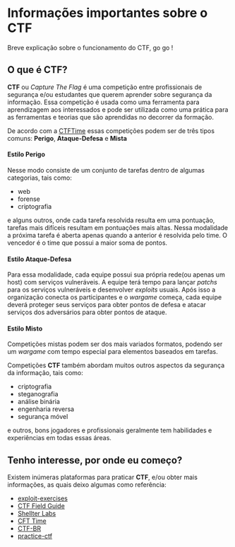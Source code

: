 # Informações importantes sobre o CTF
Breve explicação sobre o funcionamento do CTF, go go !

## O que é CTF? ##

**CTF** ou *Capture The Flag* é uma competição entre profissionais de segurança e/ou estudantes que querem aprender sobre segurança da informação.
Essa competição é usada como uma ferramenta para aprendizagem aos interessados e pode ser utilizada como uma prática para as ferramentas
e teorias que são aprendidas no decorrer da formação.

De acordo com a [CTFTime](https://ctftime.org/ctf-wtf/) essas competições podem ser de três tipos comuns: **Perigo**, **Ataque-Defesa** e **Mista**

#### Estilo Perigo #### 
Nesse modo consiste de um conjunto de tarefas dentro de algumas categorias, tais como:
* web
* forense
* criptografia

e alguns outros, onde cada tarefa resolvida resulta em uma pontuação, tarefas mais difíceis resultam em pontuações mais altas.
Nessa modalidade a próxima tarefa é aberta apenas quando a anterior é resolvida pelo time. O vencedor é o time que possui a maior soma de pontos.

#### Estilo Ataque-Defesa ####
Para essa modalidade, cada equipe possui sua própria rede(ou apenas um host) com serviços vulneráveis. A equipe terá tempo para 
lançar *patchs* para os serviços vulneráveis e desenvolver *exploits* usuais. Após isso a organização conecta os participantes e 
o *wargame* começa, cada equipe deverá proteger seus serviços para obter pontos de defesa e atacar serviços dos adversários para 
obter pontos de ataque.
 
#### Estilo Misto #### 
Competições mistas podem ser dos mais variados formatos, podendo ser um *wargame* com tempo especial para elementos baseados em tarefas.


Competições **CTF** também abordam muitos outros aspectos da segurança da informação, tais como:
* criptografia
* steganografia
* análise binária
* engenharia reversa
* segurança móvel

e outros, bons jogadores e profissionais geralmente tem habilidades e experiências em todas essas áreas.

## Tenho interesse, por onde eu começo? ##
Existem inúmeras plataformas para praticar **CTF**, e/ou obter mais informações, as quais deixo algumas como referência:

* [exploit-exercises](https://exploit-exercises.com/)
* [CTF Field Guide](https://trailofbits.github.io/ctf/index.html)
* [Shellter Labs](https://shellterlabs.com/en/)
* [CFT Time](https://ctftime.org/)
* [CTF-BR](https://ctf-br.org/)
* [practice-ctf](http://captf.com/practice-ctf/)




